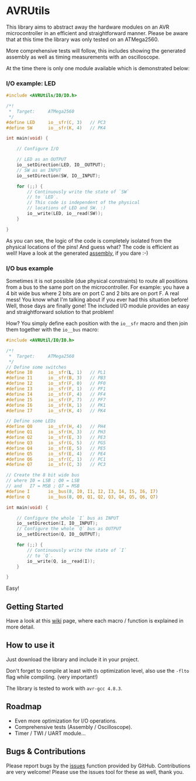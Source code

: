 # AVRUtils
This library aims to abstract away the hardware modules on an AVR microcontroller in an efficient and straightforward manner.
Please be aware that at this time the library was only tested on an ATMega2560.

More comprehensive tests will follow, this includes showing the generated assembly as well as timing measurements with an oscilloscope.

At the time there is only one module available which is demonstrated below:

### I/O example: LED
```c
#include <AVRUtils/IO/IO.h>

/*!
 *	Target:		ATMega2560
 */
#define LED		io__sfr(C, 3)	// PC3
#define SW		io__sfr(K, 4)	// PK4

int main(void) {

	// Configure I/O

	// LED as an OUTPUT
	io__setDirection(LED, IO__OUTPUT);
	// SW as an INPUT
	io__setDirection(SW, IO__INPUT);

	for (;;) {
		// Continuously write the state of `SW`
		// to `LED`.
		// This code is independent of the physical
		// locations of LED and SW. :)
		io__write(LED, io__read(SW));
	}

}
```

As you can see, the logic of the code is completely isolated from the physical locations of the pins!
And guess what? The code is efficient as well! Have a look at the generated [assembly](https://github.com/marco-a/AVRUtils/blob/master/example.s), if you dare :-)


### I/O bus example
Sometimes it is not possible (due physical constraints) to route all positions from a bus to the same port on the microcontroller.
For example: you have a 4 bit wide bus where 2 bits are on port C and 2 bits are on port F.
A real mess! You know what I'm talking about if you ever had this situation before!
Well, those days are finally gone! The included I/O module provides an easy and straightforward solution to that problem!

How? You simply define each position with the `io__sfr` macro and then join them together with the `io__bus` macro:

```c
#include <AVRUtil/IO/IO.h>

/*!
 *	Target:		ATMega2560
 */
// Define some switches
#define I0		io__sfr(L, 1)	// PL1
#define I1		io__sfr(B, 3)	// PB3
#define I2		io__sfr(F, 0)	// PF0
#define I3		io__sfr(F, 1)	// PF1
#define I4		io__sfr(F, 4)	// PF4
#define I5		io__sfr(F, 7)	// PF7
#define I6		io__sfr(K, 1)	// PK1
#define I7		io__sfr(K, 4)	// PK4

// Define some LEDs
#define Q0		io__sfr(H, 4)	// PH4
#define Q1		io__sfr(H, 3)	// PH3
#define Q2		io__sfr(E, 3)	// PE3
#define Q3		io__sfr(G, 5)	// PG5
#define Q4		io__sfr(E, 5)	// PE5
#define Q5		io__sfr(E, 4)	// PE4
#define Q6		io__sfr(C, 1)	// PC1
#define Q7		io__sfr(C, 3)	// PC3

// Create the 8 bit wide bus
// where I0 = LSB ; Q0 = LSB
// and   I7 = MSB ; Q7 = MSB
#define I		io__bus(8, I0, I1, I2, I3, I4, I5, I6, I7)
#define Q		io__bus(8, Q0, Q1, Q2, Q3, Q4, Q5, Q6, Q7)

int main(void) {

	// Configure the whole `I` bus as INPUT
	io__setDirection(I, IO__INPUT);
	// Configure the whole `Q` bus as OUTPUT
	io__setDirection(Q, IO__OUTPUT);

	for (;;) {
		// Continuously write the state of `I`
		// to `Q`.
		io__write(Q, io__read(I));
	}

}
```

Easy!

## Getting Started
Have a look at this [wiki](https://github.com/marco-a/AVRUtils/wiki/I-O-Module) page, where each macro / function is explained in more detail.

## How to use it

Just download the library and include it in your project.

Don't forget to compile at least with  `Os` optimization level, also use the `-flto` flag while compiling. (very important!)

The library is tested to work with `avr-gcc 4.8.3`.

## Roadmap

- Even more optimization for I/O operations.
- Comprehensive tests (Assembly / Oscilloscope).
- Timer / TWI / UART module...

## Bugs & Contributions 

Please report bugs by the [issues](https://github.com/marco-a/AVRUtils/issues) function provided by GitHub.
Contributions are very welcome! Please use the issues tool for these as well, thank you.



